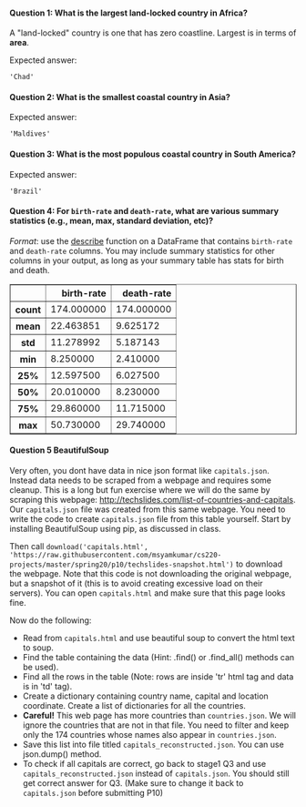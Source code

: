 
#### Question 1: What is the largest land-locked country in Africa?

A "land-locked" country is one that has zero coastline. Largest is in terms of **area**.

Expected answer:
```
'Chad'
```

#### Question 2: What is the smallest coastal country in Asia?

Expected answer:
```
'Maldives'
```

#### Question 3: What is the most populous coastal country in South America?

Expected answer:
```
'Brazil'
```

#### Question 4: For `birth-rate` and `death-rate`, what are various summary statistics (e.g., mean, max, standard deviation, etc)?

*Format*: use the
 [describe](https://pandas.pydata.org/pandas-docs/stable/generated/pandas.DataFrame.describe.html)
 function on a DataFrame that contains `birth-rate` and `death-rate`
 columns. You may include summary statistics for other columns in
 your output, as long as your summary table has stats for birth and
 death.

 <table border="1" class="dataframe">
   <thead>
     <tr style="text-align: right;">
       <th></th>
       <th>birth-rate</th>
       <th>death-rate</th>
     </tr>
   </thead>
   <tbody>
     <tr>
       <th>count</th>
       <td>174.000000</td>
       <td>174.000000</td>
     </tr>
     <tr>
       <th>mean</th>
       <td>22.463851</td>
       <td>9.625172</td>
     </tr>
     <tr>
       <th>std</th>
       <td>11.278992</td>
       <td>5.187143</td>
     </tr>
     <tr>
       <th>min</th>
       <td>8.250000</td>
       <td>2.410000</td>
     </tr>
     <tr>
       <th>25%</th>
       <td>12.597500</td>
       <td>6.027500</td>
     </tr>
     <tr>
       <th>50%</th>
       <td>20.010000</td>
       <td>8.230000</td>
     </tr>
     <tr>
       <th>75%</th>
       <td>29.860000</td>
       <td>11.715000</td>
     </tr>
     <tr>
       <th>max</th>
       <td>50.730000</td>
       <td>29.740000</td>
     </tr>
   </tbody>
 </table>




#### Question 5 BeautifulSoup
Very often, you dont have data in nice json format like `capitals.json`. Instead data needs to be scraped from a webpage and requires some cleanup.
This is a long but fun exercise where we will do the same by scraping this webpage: http://techslides.com/list-of-countries-and-capitals.
Our `capitals.json` file was created from this same webpage.
You need to write the code to create `capitals.json` file from this table yourself.
Start by installing BeautifulSoup using pip, as discussed in class.

Then call `download('capitals.html', 'https://raw.githubusercontent.com/msyamkumar/cs220-projects/master/spring20/p10/techslides-snapshot.html')`
to download the webpage. Note that this code is not downloading the original webpage, but a snapshot of it (this is to avoid creating
excessive load on their servers).  You can open `capitals.html` and make sure that this page looks fine.

Now do the following:
* Read from `capitals.html` and use beautiful soup to convert the html text to soup.
* Find the table containing the data (Hint: .find() or .find_all() methods can be used).
* Find all the rows in the table (Note: rows are inside 'tr' html tag and data is in 'td' tag).
* Create a dictionary containing country name, capital and location coordinate. Create a list of dictionaries for all the countries.
* **Careful!** This web page has more countries than `countries.json`. We will ignore the countries that are not in that file. You need to filter and keep only the 174 countries whose names also appear in `countries.json`.
* Save this list into file titled `capitals_reconstructed.json`. You can use json.dump() method.
* To check if all capitals are correct, go back to stage1 Q3 and use `capitals_reconstructed.json` instead of `capitals.json`. You should still get correct answer for Q3. (Make sure to change it back to `capitals.json` before submitting P10)
